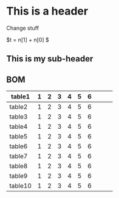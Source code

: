 # This is a header

Change stuff

$t = n[1] + n[0] $

## This is my sub-header


## BOM
| table1  | 1 | 2 | 3 | 4 | 5 | 6  |   |   |   |
|---------|---|---|---|---|---|----|---|---|---|
| table2  | 1 | 2 | 3 | 4 | 5 | 6  |   |   |   |
| table3  | 1 | 2 | 3 | 4 | 5 | 6  |   |   |   |
| table4  | 1 | 2 | 3 | 4 | 5 | 6  |   |   |   |
| table5  | 1 | 2 | 3 | 4 | 5 | 6  |   |   |   |
| table6  | 1 | 2 | 3 | 4 | 5 | 6  |   |   |   |
| table7  | 1 | 2 | 3 | 4 | 5 | 6  |   |   |   |
| table8  | 1 | 2 | 3 | 4 | 5 | 6  |   |   |   |
| table9  | 1 | 2 | 3 | 4 | 5 | 6  |   |   |   |
| table10 | 1 | 2 | 3 | 4 | 5 | 6  |   |   |   |
